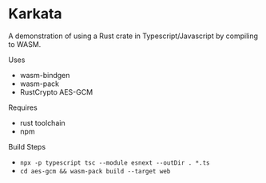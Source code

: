# Karkata

A demonstration of using a Rust crate in Typescript/Javascript by compiling to WASM.

Uses
- wasm-bindgen
- wasm-pack
- RustCrypto AES-GCM

Requires
- rust toolchain
- npm

Build Steps
- `npx -p typescript tsc --module esnext --outDir . *.ts`
- `cd aes-gcm && wasm-pack build --target web`
